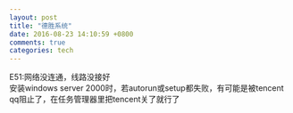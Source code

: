 ```yaml
---
layout: post
title: "德胜系统"
date: 2016-08-23 14:10:59 +0800
comments: true
categories: tech
---
```

E51:网络没连通，线路没接好  
安装windows server 2000时，若autorun或setup都失败，有可能是被tencent qq阻止了，在任务管理器里把tencent关了就行了
